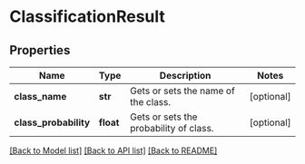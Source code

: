 # ClassificationResult

## Properties
Name | Type | Description | Notes
------------ | ------------- | ------------- | -------------
**class_name** | **str** | Gets or sets the name of the class. | [optional] 
**class_probability** | **float** | Gets or sets the probability of class. | [optional] 

[[Back to Model list]](../README.md#documentation-for-models) [[Back to API list]](../README.md#documentation-for-api-endpoints) [[Back to README]](../README.md)

